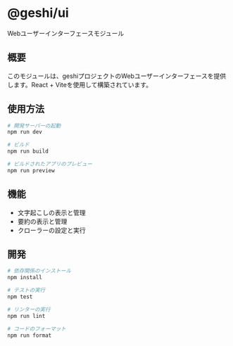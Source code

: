 # @geshi/ui

Webユーザーインターフェースモジュール

## 概要

このモジュールは、geshiプロジェクトのWebユーザーインターフェースを提供します。React + Viteを使用して構築されています。

## 使用方法

```bash
# 開発サーバーの起動
npm run dev

# ビルド
npm run build

# ビルドされたアプリのプレビュー
npm run preview
```

## 機能

- 文字起こしの表示と管理
- 要約の表示と管理
- クローラーの設定と実行

## 開発

```bash
# 依存関係のインストール
npm install

# テストの実行
npm test

# リンターの実行
npm run lint

# コードのフォーマット
npm run format
```
